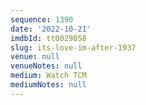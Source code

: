 ```yaml
---
sequence: 1390
date: '2022-10-21'
imdbId: tt0029058
slug: its-love-im-after-1937
venue: null
venueNotes: null
medium: Watch TCM
mediumNotes: null
---
```


